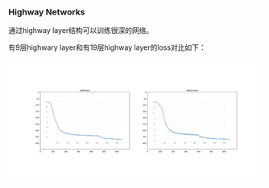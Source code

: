 ### Highway Networks

通过highway layer结构可以训练很深的网络。

有9层highwary layer和有19层highway layer的loss对比如下：

![](./image/loss.png)